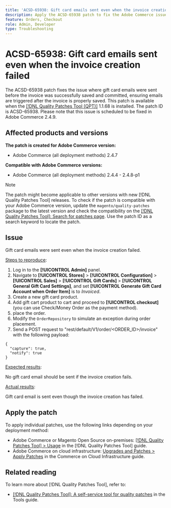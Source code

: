 ```yaml
---
title: 'ACSD-65938: Gift card emails sent even when the invoice creation failed'
description: Apply the ACSD-65938 patch to fix the Adobe Commerce issue where gift card emails were sent before the invoice was successfully saved and committed, ensuring emails are triggered after the invoice is properly saved.
feature: Orders, Checkout
role: Admin, Developer
type: Troubleshooting
---
```


# ACSD-65938: Gift card emails sent even when the invoice creation failed

The ACSD-65938 patch fixes the issue where gift card emails were sent before the invoice was successfully saved and committed, ensuring emails are triggered after the invoice is properly saved. This patch is available when the [[!DNL Quality Patches Tool (QPT)]](/help/tools/quality-patches-tool/quality-patches-tool-to-self-serve-quality-patches.md) 1.1.68 is installed. The patch ID is ACSD-65938. Please note that this issue is scheduled to be fixed in Adobe Commerce 2.4.9.

## Affected products and versions

**The patch is created for Adobe Commerce version:**

* Adobe Commerce (all deployment methods) 2.4.7

**Compatible with Adobe Commerce versions:**

* Adobe Commerce (all deployment methods) 2.4.4 - 2.4.8-p1

>[!NOTE]
>
>The patch might become applicable to other versions with new [!DNL Quality Patches Tool] releases. To check if the patch is compatible with your Adobe Commerce version, update the `magento/quality-patches` package to the latest version and check the compatibility on the [[!DNL Quality Patches Tool]: Search for patches page](https://experienceleague.adobe.com/tools/commerce-quality-patches/index.html). Use the patch ID as a search keyword to locate the patch.

## Issue

Gift card emails were sent even when the invoice creation failed.

<u>Steps to reproduce</u>:

1. Log in to the **[!UICONTROL Admin]** panel.
2. Navigate to **[!UICONTROL Stores]** > **[!UICONTROL Configuration]** > **[!UICONTROL Sales]** > **[!UICONTROL Gift Cards]** > **[!UICONTROL General Gift Card Settings]**, and set **[!UICONTROL Generate Gift Card Account when Order Item]** is to *Invoiced*.
3. Create a new gift card product.
4. Add gift cart product to cart and proceed to **[!UICONTROL checkout]** (you can use Check/Money Order as the payment method).
5. place the order.
6. Modify the `OrderRepository` to simulate an exception during order placement.
7. Send a POST request to "rest/default/V1/order/<ORDER_ID>/invoice" with the following payload:

```
{
  "capture": true,
  "notify": true
}
```


<u>Expected results</u>:

No gift card email should be sent if the invoice creation fails.

<u>Actual results</u>:

Gift card email is sent even though the invoice creation has failed.

## Apply the patch

To apply individual patches, use the following links depending on your deployment method:

* Adobe Commerce or Magento Open Source on-premises: [[!DNL Quality Patches Tool] > Usage](/help/tools/quality-patches-tool/usage.md) in the [!DNL Quality Patches Tool] guide.
* Adobe Commerce on cloud infrastructure: [Upgrades and Patches > Apply Patches](https://experienceleague.adobe.com/docs/commerce-cloud-service/user-guide/develop/upgrade/apply-patches.html) in the Commerce on Cloud Infrastructure guide.

## Related reading

To learn more about [!DNL Quality Patches Tool], refer to:

* [[!DNL Quality Patches Tool]: A self-service tool for quality patches](/help/tools/quality-patches-tool/quality-patches-tool-to-self-serve-quality-patches.md) in the Tools guide.
